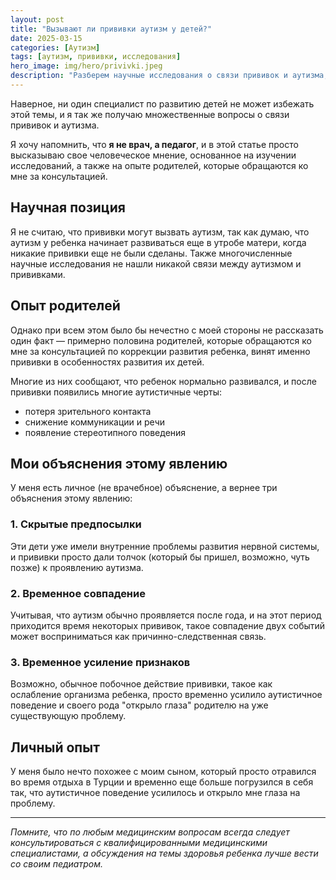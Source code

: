 ```yaml
---
layout: post
title: "Вызывают ли прививки аутизм у детей?"
date: 2025-03-15
categories: [Аутизм]
tags: [аутизм, прививки, исследования]
hero_image: img/hero/privivki.jpeg
description: "Разберем научные исследования о связи прививок и аутизма, развеем мифы и предоставим достоверную информацию для родителей."
---
```


Наверное, ни один специалист по развитию детей не может избежать этой темы, и я так же получаю множественные вопросы о связи прививок и аутизма. 

Я хочу напомнить, что **я не врач, а педагог**, и в этой статье просто высказываю свое человеческое мнение, основанное на изучении исследований, а также на опыте родителей, которые обращаются ко мне за консультацией.

## Научная позиция

Я не считаю, что прививки могут вызвать аутизм, так как думаю, что аутизм у ребенка начинает развиваться еще в утробе матери, когда никакие прививки еще не были сделаны. Также многочисленные научные исследования не нашли никакой связи между аутизмом и прививками.

## Опыт родителей

Однако при всем этом было бы нечестно с моей стороны не рассказать один факт — примерно половина родителей, которые обращаются ко мне за консультацией по коррекции развития ребенка, винят именно прививки в особенностях развития их детей. 

Многие из них сообщают, что ребенок нормально развивался, и после прививки появились многие аутистичные черты:
- потеря зрительного контакта
- снижение коммуникации и речи
- появление стереотипного поведения

## Мои объяснения этому явлению

У меня есть личное (не врачебное) объяснение, а вернее три объяснения этому явлению:

### 1. Скрытые предпосылки

Эти дети уже имели внутренние проблемы развития нервной системы, и прививки просто дали толчок (который бы пришел, возможно, чуть позже) к проявлению аутизма.

### 2. Временное совпадение

Учитывая, что аутизм обычно проявляется после года, и на этот период приходится время некоторых прививок, такое совпадение двух событий может восприниматься как причинно-следственная связь.

### 3. Временное усиление признаков

Возможно, обычное побочное действие прививки, такое как ослабление организма ребенка, просто временно усилило аутистичное поведение и своего рода "открыло глаза" родителю на уже существующую проблему.

## Личный опыт

У меня было нечто похожее с моим сыном, который просто отравился во время отдыха в Турции и временно еще больше погрузился в себя так, что аутистичное поведение усилилось и открыло мне глаза на проблему.

---

*Помните, что по любым медицинским вопросам всегда следует консультироваться с квалифицированными медицинскими специалистами, а обсуждения на темы здоровья ребенка лучше вести со своим педиатром.* 
